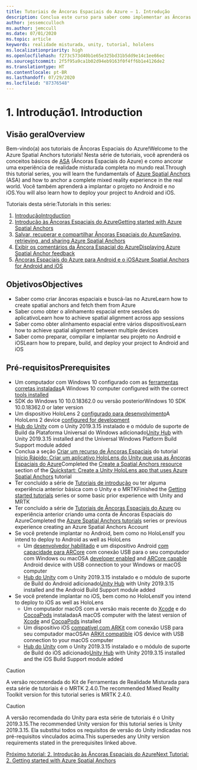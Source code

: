 ```yaml
---
title: Tutoriais de Âncoras Espaciais do Azure – 1. Introdução
description: Conclua este curso para saber como implementar as Âncoras Espaciais do Azure em um aplicativo de realidade misturada.
author: jessemcculloch
ms.author: jemccull
ms.date: 07/01/2020
ms.topic: article
keywords: realidade misturada, unity, tutorial, hololens
ms.localizationpriority: high
ms.openlocfilehash: f273c573d40b1e65e325bd31b5dd9e14c1ee66ec
ms.sourcegitcommit: 2f5f95a9ca1b02d94eb9163f0f4ff6b1e4126de2
ms.translationtype: HT
ms.contentlocale: pt-BR
ms.lasthandoff: 07/29/2020
ms.locfileid: "87376548"
---
```

# <a name="1-introduction"></a><span data-ttu-id="1ad75-105">1. Introdução</span><span class="sxs-lookup"><span data-stu-id="1ad75-105">1. Introduction</span></span>

## <a name="overview"></a><span data-ttu-id="1ad75-106">Visão geral</span><span class="sxs-lookup"><span data-stu-id="1ad75-106">Overview</span></span>

<span data-ttu-id="1ad75-107">Bem-vindo(a) aos tutoriais de Âncoras Espaciais do Azure!</span><span class="sxs-lookup"><span data-stu-id="1ad75-107">Welcome to the Azure Spatial Anchors tutorials!</span></span> <span data-ttu-id="1ad75-108">Nesta série de tutoriais, você aprenderá os conceitos básicos de <a href="https://azure.microsoft.com/services/spatial-anchors" target="_blank">ASA</a> (Âncoras Espaciais do Azure) e como ancorar uma experiência de realidade misturada completa no mundo real.</span><span class="sxs-lookup"><span data-stu-id="1ad75-108">Through this tutorial series, you will learn the fundamentals of <a href="https://azure.microsoft.com/services/spatial-anchors" target="_blank">Azure Spatial Anchors</a> (ASA) and how to anchor a complete mixed reality experience in the real world.</span></span> <span data-ttu-id="1ad75-109">Você também aprenderá a implantar o projeto no Android e no iOS.</span><span class="sxs-lookup"><span data-stu-id="1ad75-109">You will also learn how to deploy your project to Android and iOS.</span></span>

<span data-ttu-id="1ad75-110">Tutoriais desta série:</span><span class="sxs-lookup"><span data-stu-id="1ad75-110">Tutorials in this series:</span></span>

1. [<span data-ttu-id="1ad75-111">Introdução</span><span class="sxs-lookup"><span data-stu-id="1ad75-111">Introduction</span></span>](mr-learning-asa-01.md)
2. [<span data-ttu-id="1ad75-112">Introdução às Âncoras Espaciais do Azure</span><span class="sxs-lookup"><span data-stu-id="1ad75-112">Getting started with Azure Spatial Anchors</span></span>](mr-learning-asa-02.md)
3. [<span data-ttu-id="1ad75-113">Salvar, recuperar e compartilhar Âncoras Espaciais do Azure</span><span class="sxs-lookup"><span data-stu-id="1ad75-113">Saving, retrieving, and sharing Azure Spatial Anchors</span></span>](mr-learning-asa-03.md)
4. [<span data-ttu-id="1ad75-114">Exibir os comentários da Âncora Espacial do Azure</span><span class="sxs-lookup"><span data-stu-id="1ad75-114">Displaying Azure Spatial Anchor feedback</span></span>](mr-learning-asa-04.md)
5. [<span data-ttu-id="1ad75-115">Âncoras Espaciais do Azure para Android e o iOS</span><span class="sxs-lookup"><span data-stu-id="1ad75-115">Azure Spatial Anchors for Android and iOS</span></span>](mr-learning-asa-05.md)

## <a name="objectives"></a><span data-ttu-id="1ad75-116">Objetivos</span><span class="sxs-lookup"><span data-stu-id="1ad75-116">Objectives</span></span>

* <span data-ttu-id="1ad75-117">Saber como criar âncoras espaciais e buscá-las no Azure</span><span class="sxs-lookup"><span data-stu-id="1ad75-117">Learn how to create spatial anchors and fetch them from Azure</span></span>
* <span data-ttu-id="1ad75-118">Saber como obter o alinhamento espacial entre sessões do aplicativo</span><span class="sxs-lookup"><span data-stu-id="1ad75-118">Learn how to achieve spatial alignment across app sessions</span></span>
* <span data-ttu-id="1ad75-119">Saber como obter alinhamento espacial entre vários dispositivos</span><span class="sxs-lookup"><span data-stu-id="1ad75-119">Learn how to achieve spatial alignment between multiple devices</span></span>
* <span data-ttu-id="1ad75-120">Saber como preparar, compilar e implantar seu projeto no Android e iOS</span><span class="sxs-lookup"><span data-stu-id="1ad75-120">Learn how to prepare, build, and deploy your project to Android and iOS</span></span>

## <a name="prerequisites"></a><span data-ttu-id="1ad75-121">Pré-requisitos</span><span class="sxs-lookup"><span data-stu-id="1ad75-121">Prerequisites</span></span>

* <span data-ttu-id="1ad75-122">Um computador com Windows 10 configurado com as [ferramentas corretas instaladas](install-the-tools.md)</span><span class="sxs-lookup"><span data-stu-id="1ad75-122">A Windows 10 computer configured with the correct [tools installed](install-the-tools.md)</span></span>
* <span data-ttu-id="1ad75-123">SDK do Windows 10 10.0.18362.0 ou versão posterior</span><span class="sxs-lookup"><span data-stu-id="1ad75-123">Windows 10 SDK 10.0.18362.0 or later version</span></span>
* <span data-ttu-id="1ad75-124">Um dispositivo HoloLens 2 [configurado para desenvolvimento](using-visual-studio.md#enabling-developer-mode)</span><span class="sxs-lookup"><span data-stu-id="1ad75-124">A HoloLens 2 device [configured for development](using-visual-studio.md#enabling-developer-mode)</span></span>
* <span data-ttu-id="1ad75-125"><a href="https://docs.unity3d.com/Manual/GettingStartedInstallingHub.html" target="_blank">Hub do Unity</a> com o Unity 2019.3.15 instalado e o módulo de suporte de Build da Plataforma Universal do Windows adicionado</span><span class="sxs-lookup"><span data-stu-id="1ad75-125"><a href="https://docs.unity3d.com/Manual/GettingStartedInstallingHub.html" target="_blank">Unity Hub</a> with Unity 2019.3.15 installed and the Universal Windows Platform Build Support module added</span></span>
* <span data-ttu-id="1ad75-126">Conclua a seção [Criar um recurso de Âncoras Espaciais](https://docs.microsoft.com/azure/spatial-anchors/quickstarts/get-started-unity-hololens#create-a-spatial-anchors-resource) do tutorial [Início Rápido: Criar um aplicativo HoloLens do Unity que usa as Âncoras Espaciais do Azure](https://docs.microsoft.com/azure/spatial-anchors/quickstarts/get-started-unity-hololens)</span><span class="sxs-lookup"><span data-stu-id="1ad75-126">Completed the [Create a Spatial Anchors resource](https://docs.microsoft.com/azure/spatial-anchors/quickstarts/get-started-unity-hololens#create-a-spatial-anchors-resource) section of the [Quickstart: Create a Unity HoloLens app that uses Azure Spatial Anchors](https://docs.microsoft.com/azure/spatial-anchors/quickstarts/get-started-unity-hololens) tutorial</span></span>
* <span data-ttu-id="1ad75-127">Ter concluído a série de [Tutoriais de introdução](mr-learning-base-01.md) ou ter alguma experiência anterior básica com o Unity e o MRTK</span><span class="sxs-lookup"><span data-stu-id="1ad75-127">Finished the [Getting started tutorials](mr-learning-base-01.md) series or some basic prior experience with Unity and MRTK</span></span>
* <span data-ttu-id="1ad75-128">Ter concluído a série de [Tutoriais de Âncoras Espaciais do Azure](mr-learning-asa-01.md) ou experiência anterior criando uma conta de Âncoras Espaciais do Azure</span><span class="sxs-lookup"><span data-stu-id="1ad75-128">Completed the [Azure Spatial Anchors tutorials](mr-learning-asa-01.md) series or previous experience creating an Azure Spatial Anchors Account</span></span>
* <span data-ttu-id="1ad75-129">Se você pretende implantar no Android, bem como no HoloLens</span><span class="sxs-lookup"><span data-stu-id="1ad75-129">If you intend to deploy to Android as well as HoloLens</span></span>
  * <span data-ttu-id="1ad75-130">Um <a href="https://developer.android.com/studio/debug/dev-options" target="_blank">desenvolvedor habilitado</a> e um dispositivo Android <a href="https://developers.google.com/ar/discover/supported-devices" target="_blank">com capacidade para ARCore</a> com conexão USB para o seu computador com Windows ou macOS</span><span class="sxs-lookup"><span data-stu-id="1ad75-130">A <a href="https://developer.android.com/studio/debug/dev-options" target="_blank">developer enabled</a> and <a href="https://developers.google.com/ar/discover/supported-devices" target="_blank">ARCore capable</a> Android device with USB connection to your Windows or macOS computer</span></span>
  * <span data-ttu-id="1ad75-131"><a href="https://docs.unity3d.com/Manual/GettingStartedInstallingHub.html" target="_blank">Hub do Unity</a> com o Unity 2019.3.15 instalado e o módulo de suporte de Build do Android adicionado</span><span class="sxs-lookup"><span data-stu-id="1ad75-131"><a href="https://docs.unity3d.com/Manual/GettingStartedInstallingHub.html" target="_blank">Unity Hub</a> with Unity 2019.3.15 installed and the Android Build Support module added</span></span>
* <span data-ttu-id="1ad75-132">Se você pretende implantar no iOS, bem como no HoloLens</span><span class="sxs-lookup"><span data-stu-id="1ad75-132">If you intend to deploy to iOS as well as HoloLens</span></span>
  * <span data-ttu-id="1ad75-133">Um computador macOS com a versão mais recente do <a href="https://geo.itunes.apple.com/us/app/xcode/id497799835?mt=12" target="_blank">Xcode</a> e do <a href="https://cocoapods.org" target="_blank">CocoaPods</a> instaladas</span><span class="sxs-lookup"><span data-stu-id="1ad75-133">A macOS computer with the latest version of <a href="https://geo.itunes.apple.com/us/app/xcode/id497799835?mt=12" target="_blank">Xcode</a> and <a href="https://cocoapods.org" target="_blank">CocoaPods</a> installed</span></span>
  * <span data-ttu-id="1ad75-134">Um dispositivo iOS <a href="https://developer.apple.com/documentation/arkit/verifying_device_support_and_user_permission" target="_blank">compatível com ARKit</a> com conexão USB para seu computador macOS</span><span class="sxs-lookup"><span data-stu-id="1ad75-134">An <a href="https://developer.apple.com/documentation/arkit/verifying_device_support_and_user_permission" target="_blank">ARKit compatible</a> iOS device with USB connection to your macOS computer</span></span>
  * <span data-ttu-id="1ad75-135"><a href="https://docs.unity3d.com/Manual/GettingStartedInstallingHub.html" target="_blank">Hub do Unity</a> com o Unity 2019.3.15 instalado e o módulo de suporte de Build do iOS adicionado</span><span class="sxs-lookup"><span data-stu-id="1ad75-135"><a href="https://docs.unity3d.com/Manual/GettingStartedInstallingHub.html" target="_blank">Unity Hub</a> with Unity 2019.3.15 installed and the iOS Build Support module added</span></span>

> [!CAUTION]
> <span data-ttu-id="1ad75-136">A versão recomendada do Kit de Ferramentas de Realidade Misturada para esta série de tutoriais é o MRTK 2.4.0.</span><span class="sxs-lookup"><span data-stu-id="1ad75-136">The recommended Mixed Reality Toolkit version for this tutorial series is MRTK 2.4.0.</span></span>

> [!CAUTION]
> <span data-ttu-id="1ad75-137">A versão recomendada do Unity para esta série de tutoriais é o Unity 2019.3.15.</span><span class="sxs-lookup"><span data-stu-id="1ad75-137">The recommended Unity version for this tutorial series is Unity 2019.3.15.</span></span> <span data-ttu-id="1ad75-138">Ela substitui todos os requisitos de versão do Unity indicadas nos pré-requisitos vinculados acima.</span><span class="sxs-lookup"><span data-stu-id="1ad75-138">This supersedes any Unity version requirements stated in the prerequisites linked above.</span></span>

[<span data-ttu-id="1ad75-139">Próximo tutorial: 2. Introdução às Âncoras Espaciais do Azure</span><span class="sxs-lookup"><span data-stu-id="1ad75-139">Next Tutorial: 2. Getting started with Azure Spatial Anchors</span></span>](mr-learning-asa-02.md)
